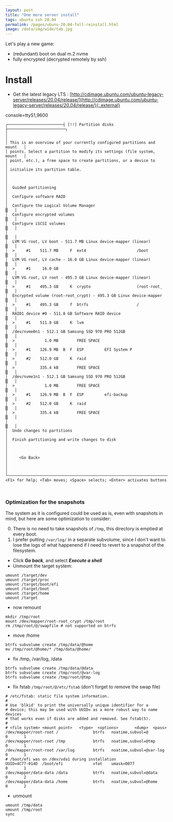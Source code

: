 ```yaml
---
layout: post
title: "One more server install"
tags: ubuntu ssh 20.04
permalink: /pages/ubunu-20.04-full-reinstall.html
image: /data/img/wide/tab.jpg
---
```


Let's play a new game:
 * (redundant) boot on dual m.2 nvme
 * fully encrypted (decrypted remotely by ssh)

# Install
 * Get the latest legacy LTS : [http://cdimage.ubuntu.com/ubuntu-legacy-server/releases/20.04/release/](http://cdimage.ubuntu.com/ubuntu-legacy-server/releases/20.04/release/){:.external}

console=ttyS1,9600

```
┌────────────────────────┤ [!!] Partition disks ├─────────────────────────┐
│                                                                         │
│ This is an overview of your currently configured partitions and mount   │
│ points. Select a partition to modify its settings (file system, mount   │
│ point, etc.), a free space to create partitions, or a device to         │
│ initialize its partition table.                                         │
│                                                                         │
│  Guided partitioning                                                    │
│  Configure software RAID                                                │
│  Configure the Logical Volume Manager                               ▒   │
│  Configure encrypted volumes                                        ▒   │
│  Configure iSCSI volumes                                            ▒   │
│                                                                     ▒   │
│  LVM VG root, LV boot - 511.7 MB Linux device-mapper (linear)       ▒   │
│  >     #1    511.7 MB     F  ext4                      /boot        ▒   │
│  LVM VG root, LV cache - 16.0 GB Linux device-mapper (linear)       ▒   │
│  >     #1     16.0 GB                                               ▒   │
│  LVM VG root, LV root - 495.3 GB Linux device-mapper (linear)       ▒   │
│  >     #1    495.3 GB     K  crypto                    (root-root_  ▒   │
│  Encrypted volume (root-root_crypt) - 495.3 GB Linux device-mapper  ▒   │
│  >     #1    495.3 GB     f  btrfs                     /            ▒   │
|  RAID1 device #0 - 511.8 GB Software RAID device                    ▒   │
│  >     #1    511.8 GB     K  lvm                                    ▒   │
│  /dev/nvme0n1 - 512.1 GB Samsung SSD 970 PRO 512GB                  ▒   │
│  >             1.0 MB        FREE SPACE                             ▒   │
│  >     #1    126.9 MB  B  F  ESP         EFI System P               ▒   │
│  >     #2    512.0 GB     K  raid                                   ▒   │
│  >           335.4 kB        FREE SPACE                             ▒   │
│  /dev/nvme1n1 - 512.1 GB Samsung SSD 970 PRO 512GB                  ▒   │
│  >             1.0 MB        FREE SPACE                             ▒   │
│  >     #1    126.9 MB  B  F  ESP         efi-backup                 ▒   │
│  >     #2    512.0 GB     K  raid                                   ▒   │
│  >           335.4 kB        FREE SPACE                             ▒   │
│                                                                     ▒   │
│  Undo changes to partitions                                             │
│  Finish partitioning and write changes to disk                          │
│                                                                         │
│     <Go Back>                                                           │
│                                                                         │
└─────────────────────────────────────────────────────────────────────────┘
<F1> for help; <Tab> moves; <Space> selects; <Enter> activates buttons



```

### Optimization for the snapshots
The system as it is configured could be used as is, even with snapshots in mind,
but here are some optimization to consider:

0. There is no need to take snapshots of `/tmp`, this directory is emptied at
every boot.
0. I prefer putting `/var/log/` in a separate subvolume, since I don't want to
lose the logs of what happenend if I need to revert to a snapshot of the
filesystem.
  - Click ***Go back***, and select ***Execute a shell***
  - Unmount the target system:
  ```
umount /target/dev
umount /target/proc
umount /target/boot/efi
umount /target/boot
umount /target/home
umount /target
```
  - now remount
  ```
mkdir /tmp/root
mount /dev/mapper/root-root_crypt /tmp/root
rm /tmp/root/@/swapfile # not supported on btrfs
```
  - move /home
  ```
btrfs subvolume create /tmp/data/@home
mv /tmp/root/@home/* /tmp/data/@home/
```
  - fix /tmp, /var/log, /data
  ```
btrfs subvolume create /tmp/data/@data
btrfs subvolume create /tmp/root/@var-log
btrfs subvolume create /tmp/root/@tmp
```
  - fix fstab `/tmp/root/@/etc/fstab` (don't forget to remove the swap file)
  ```
# /etc/fstab: static file system information.
#
# Use 'blkid' to print the universally unique identifier for a
# device; this may be used with UUID= as a more robust way to name devices
# that works even if disks are added and removed. See fstab(5).
#
# <file system> <mount point>   <type>  <options>       <dump>  <pass>
/dev/mapper/root-root /               btrfs   noatime,subvol=@        0       1
/dev/mapper/root-root /tmp            btrfs   noatime,subvol=@tmp     0       1
/dev/mapper/root-root /var/log        btrfs   noatime,subvol=@var-log 0       1
# /boot/efi was on /dev/vda1 during installation
UUID=4C77-014D  /boot/efi             vfat    umask=0077              0       1
/dev/mapper/data-data /data           btrfs   noatime,subvol=@data    0       2
/dev/mapper/data-data /home           btrfs   noatime,subvol=@home    0       2
```
  - unmount
  ```
umount /tmp/data
umount /tmp/root
sync
```
